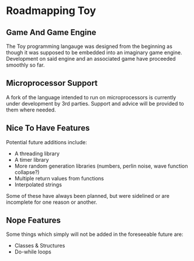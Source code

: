 # Roadmapping Toy

## Game And Game Engine

The Toy programming langauge was designed from the beginning as though it was supposed to be embedded into an imaginary game engine. Development on said engine and an associated game have proceeded smoothly so far.

## Microprocessor Support

A fork of the language intended to run on microprocessors is currently under development by 3rd parties. Support and advice will be provided to them where needed.

## Nice To Have Features

Potential future additions include:

* A threading library
* A timer library
* More random generation libraries (numbers, perlin noise, wave function collapse?)
* Multiple return values from functions
* Interpolated strings

Some of these have always been planned, but were sidelined or are incomplete for one reason or another.

## Nope Features

Some things which simply will not be added in the foreseeable future are:

* Classes & Structures
* Do-while loops

